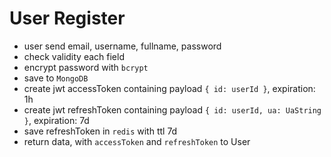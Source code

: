 # User Register

- user send email, username, fullname, password
- check validity each field
- encrypt password with `bcrypt`
- save to `MongoDB`
- create jwt accessToken containing payload `{ id: userId }`, expiration: 1h
- create jwt refreshToken containing payload `{ id: userId, ua: UaString }`, expiration: 7d
- save refreshToken in `redis` with ttl 7d
- return data, with `accessToken` and `refreshToken` to User
